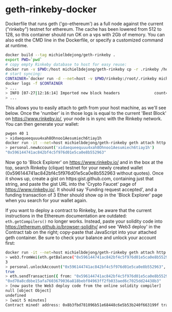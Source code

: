 # geth-rinkeby-docker
Dockerfile that runs geth ('go-ethereum') as a full node against the current ("rinkeby") testnet for ethereum.
The cache has been lowered from 512 to 128, so this container should run OK on a vps with 2Gb of memory.
You can also edit the CMD line in the Dockerfile, or specify a customized command at runtime.

```sh
docker build --tag michielbdejong/geth-rinkeby .
export PWD=`pwd`
# copy empty Rinkeby database to host for easy reuse:
docker run -v $PWD:/host michielbdejong/geth-rinkeby cp -r .rinkeby /host/rinkeby
# start syncing:
CONTAINER=`docker run -d --net=host -v $PWD/rinkeby:/root/.rinkeby michielbdejong/geth-rinkeby`
docker logs -f $CONTAINER
> ...
> INFO [07-27|12:16:14] Imported new block headers               count=2048 elapsed=2.468s    number=104768 hash=c839e8…e23ba4 ignored=0
> ...
```

This allows you to easily attach to geth from your host machine, as we'll see below.
Once the 'number' is in those logs is equal to the current 'Best Block' on https://www.rinkeby.io/, your node is in sync with the Rinkeby network. You can then generate your wallet:

```sh
pwgen 40 1
> xidaequeequuu4xah8Ohnoo1Aesumiech6tiay1h
docker run -it --net=host michielbdejong/geth-rinkeby geth attach http://localhost:8545
> personal.newAccount('xidaequeequuu4xah8Ohnoo1Aesumiech6tiay1h')
"0x596144741ac842bf4c5f976d01e5ca0e8b552963"
```

Now go to 'Block Explorer' on https://www.rinkeby.io/ and in the box at the top, search Rinkeby (clique) testnet for your newly created wallet (0x596144741ac842bf4c5f976d01e5ca0e8b552963 without quotes).
Once it shows up, create a gist on https:gist.github.com, containing just that string, and paste the gist URL into the 'Crypto Faucet' page of https://www.rinkeby.io/.
It should say 'Funding request accepted', and a funding transaction of 3 Ether should show op in the 'Block Explorer' page when you search for your wallet again.

If you want to deploy a contract to Rinkeby, be aware that the current instructions in the Ethereum documentation are outdated: `eth.getCompilers()` no longer works.
Instead, paste your solidity code into https://ethereum.github.io/browser-solidity/ and see 'Web3 deploy' in the Contract tab on the right; copy-paste that JavaScript
into your attached geth container. Be sure to check your balance and unlock your account first:

```sh
docker run -it --net=host michielbdejong/geth-rinkeby geth attach http://localhost:8545
> web3.fromWei(eth.getBalance("0x596144741ac842bf4c5f976d01e5ca0e8b552963"), "ether")
3
> personal.unlockAccount("0x596144741ac842bf4c5f976d01e5ca0e8b552963", "xidaequeequuu4xah8Ohnoo1Aesumiech6tiay1h")
true
> eth.sendTransaction({ from: "0x596144741ac842bf4c5f976d01e5ca0e8b552963", to: "0x45a0c640b129e50c3da474cad9936dfd7d77868f", value: web3.toWei(0.01, "ether") })
"0xd70a8cdbbe15afa7603679036a818bebf04963ff2fb033aed6c7025dd24438b3"
> [now paste the Web3 deploy code from the online solidity compiler]
null [object Object]
undefined
> [wait 5 minutes]
Contract mined! address: 0x8b3fbd781096b51e68448c6e5b53b240f663199f transactionHash: 0x9ff7e7441898dde584b13c11768d78943b117b64ca8b906025459e45828d1b8f
```
